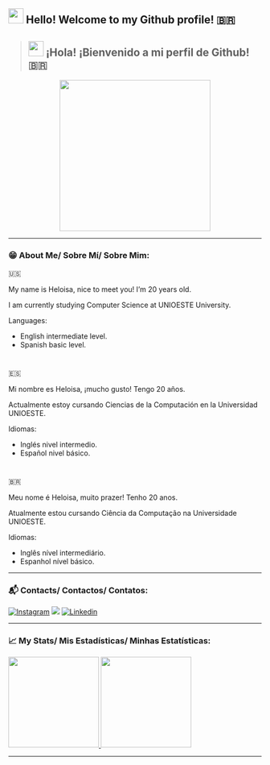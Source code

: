 ##  <img src="https://media.giphy.com/media/hvRJCLFzcasrR4ia7z/giphy.gif" width="30px"/> Hello! Welcome to my Github profile! 🇧🇷
> ##  <img src="https://media.giphy.com/media/hvRJCLFzcasrR4ia7z/giphy.gif" width="30px"/> ¡Hola! ¡Bienvenido a mi perfil de Github! 🇧🇷

<div id="header" align="center">
  <img src="https://media.giphy.com/media/ZeFG00TVXs54Pw4c8e/giphy.gif" width="300"/>
</div>

---

### 😁 About Me/ Sobre Mí/ Sobre Mim:
🇺🇸

My name is Heloisa, nice to meet you! I’m 20 years old. 

I am currently studying Computer Science at UNIOESTE University.

Languages:
  * English intermediate level.
  * Spanish basic level.
#  
🇪🇸

Mi nombre es Heloisa, ¡mucho gusto! Tengo 20 años. 

Actualmente estoy cursando Ciencias de la Computación en la Universidad UNIOESTE.

Idiomas:
  * Inglés nivel intermedio.
  * Español nivel básico.
#  
🇧🇷

Meu nome é Heloisa, muito prazer! Tenho 20 anos. 

Atualmente estou cursando Ciência da Computação na Universidade UNIOESTE.

Idiomas:
  * Inglês nível intermediário.
  * Espanhol nível básico.
  
---

### 📬 Contacts/ Contactos/ Contatos:
[![Instagram](https://img.shields.io/badge/Instagram-E4405F?style=for-the-badge&logo=instagram&logoColor=white)](https://www.instagram.com/h.eloisa_alves/)
<a href = "mailto:heloisaalves2001@gmail.com"><img src="https://img.shields.io/badge/Gmail-D14836?style=for-the-badge&logo=gmail&logoColor=white" target="_blank"></a>
[![Linkedin](https://img.shields.io/badge/LinkedIn-0077B5?style=for-the-badge&logo=linkedin&logoColor=white)](https://www.linkedin.com/in/heloisa-aparecida-alves-945a38219/)
</div>

---

### 📈 My Stats/ Mis Estadísticas/ Minhas Estatísticas:
<div>
<a href="https://github.com/Helogizzy">
<img height="180em" src="https://github-readme-stats.vercel.app/api/top-langs/?username=Helogizzy&layout=compact&langs_count=7&theme=dracula"/>
<img height="180em" src="https://github-readme-stats.vercel.app/api?username=Helogizzy&show_icons=true&theme=dracula&include_all_commits=true&count_private=true"/>
</div>

---

<div id="header" align="center">
  <img src="https://komarev.com/ghpvc/?username=your-github-Helogizzy&style=flat-square&color=blue" alt=""/>
</div>
